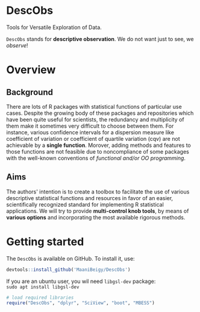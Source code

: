 # DescObs
Tools for Versatile Exploration of Data.

`DescObs` stands for **descriptive observation**. 
We do not want just to see, we *observe*! 

# Overview
## Background
There are lots of R packages with statistical functions of particular use cases.
Despite the growing body of these packages and repositories which have been
quite useful for scientists, the redundancy and multiplicity of them
make it sometimes very difficult to choose between them. For instance, various
confidence intervals for a dispersion measure like coefficient of variation or
coefficient of quartile variation (cqv) are not achievable by a 
**single function**. Morover, adding methods and features to those functions 
are not feasible due to noncompliance of some packages with the well-known 
conventions of *functional and/or OO programming*. 

## Aims
The authors' intention is to create a toolbox to facilitate the use of various 
descriptive statistical functions and resources in favor of an easier, 
scientifically recognized standard for implementing R statistical applications. 
We will try to provide **multi-control knob tools**, by means of 
**various options**  and incorporating the most available rigorous methods. 

# Getting started

The `DescObs` is available on GitHub. To install it, use:  

```r
devtools::install_github('MaaniBeigy/DescObs')
```
If you are an ubuntu user, you wil need `libgsl-dev` package:   
`sudo apt install libgsl-dev`

```r
# load required libraries
require("DescObs", "dplyr", "SciView", "boot", "MBESS")
```

